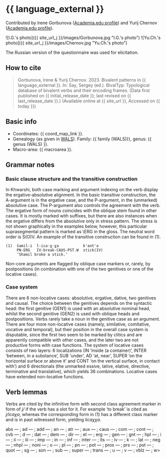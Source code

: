# {{ language_external }}
Contributed by Irene Gorbunova ([Academia.edu profile](https://rggu.academia.edu/IreneGorbunova)) and Yurij Chernov ([Academia.edu profile](https://independent.academia.edu/AllisterRight)).

![I.G.'s photo]({{ site_url_j }}/images/Gorbunova.jpg "I.G.'s photo")
![Yu.Ch.'s photo]({{ site_url_j }}/images/Chernov.jpg "Yu.Ch.'s photo")

The Russian version of the questionnaire was used for elicitation. 

## How to cite
> Gorbunova, Irene & Yurij Chernov. 2023. Bivalent patterns in {{ language_external }}. 
> In: Say, Sergey (ed.). BivalTyp: 
> Typological database of bivalent verbs and their encoding frames. 
> (Data first published on {{ initial_release_date }}; last revised on {{ last_release_date }}.) 
> (Available online at {{ site_url }}, Accessed on {{ today }})

## Basic info
- Coordinates: {{ coord_map_link }}.
- Genealogy (as given in [WALS](https://wals.info/)). Family: {{ family (WALS)}}, genus: {{ genus (WALS) }}.
- Macro-area: {{ macroarea }}. 

## Grammar notes
### Basic clause structure and the transitive construction
In Khwarshi, both case marking and argument indexing on the verb display the ergative-absolutive alignment. In the basic transitive construction, the A-argument is in the ergative case, and the P-argument, in the (unmarked) absolutive case. The P-argument also controls the agreement with the verb. The ergative form of nouns coincides with the oblique stem found in other cases. It is mostly marked with suffixes, but there are also instances when the ergative differs from the absolutive only in stress pattern. The stress is not shown graphically in the examples below, however, this particular suprasegmental pattern is marked as \ERG in the gloss. The neutral word order is S(O)V. An example of the transitive construction can be found in (1). 

```
(1)  šamil-i  l-ica-χ-χa           k'ant'a
     PN-ERG   IV-break-CAUS-PST.W  stick(IV)
     ‘Shamil broke a stick.’
```

Non-core arguments are flagged by oblique case markers or, rarely, by postpositions (in combination with one of the two genitives or one of the locative cases).

### Case system
There are 6 non-locative cases: absolutive, ergative, dative, two genitives and causal. The choice between the genitives depends on the syntactic head: the first genitive (GEN1) is used with an absolutive nominal head, whilst the second genitive (GEN2) is used with oblique heads and postpositions. Verbs rarely take a noun in the genitive case as an argument. There are four more non-locative cases (namely, similative, comitative, vocative and temporal), but their position in the overall case system is disputable, since the first two seem to be marked by clitics and are apparently compatible with other cases, and the later two are not productive forms with case functions. The system of locative cases consists of two layers: 6 localizations (IN ‘inside (a container)’, INTER ‘between, in a substance’, SUB ‘under’, AD ‘at, near’, SUPER ‘on the horizontal surface or above it’ and CONT ‘on the vertical surface, in contact with’) and 6 directionals (the unmarked essive, lative, elative, directive, terminative and translative), which yields 36 combinations. Locative cases have extended non-locative functions.

## Verb lemmas
Verbs are cited by the infinitive form with second class agreement marker in form of *j/* if the verb has a slot for it. For example ‘to break’ is cited as *j/icaχa*, whereas the corresponding form in (1) has a different class marker and is in past witnessed form, yielding *licaχχa*.


abs — ; ad — ; add — ; an — ; atr — ; aux — ; caus — ; com — ; cont — ; cvb — ; d — ; dat — ; dem — ; dir — ; el — ; erg — ; gen — ; gnt — ; hpl — ; i — ; ii — ; iii — ; imp — ; in — ; inf — ; inter — ; its — ; iv — ; k — ; lat — ; neg — ; nhpl — ; noni — ; o — ; pl — ; pn — ; pot — ; prox — ; prs — ; pst — ; quot — ; sg — ; son — ; sub — ; super — ; trans — ; u — ; v — ; vblz — ; w> 

